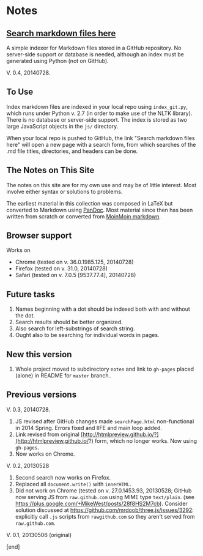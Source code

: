 # Notes

## [Search markdown files here](https://branner-non-code.github.io/notes/notes/searchPage.html)

A simple indexer for Markdown files stored in a GitHub repository. No server-side support or database is needed, although an index must be generated using Python (not on GitHub).

V. 0.4, 20140728.

## To Use
Index markdown files are indexed in your local repo using `index_git.py`, which runs under Python v. 2.7 (in order to make use of the NLTK library). There is no database or server-side support. The index is stored as two large JavaScript objects in the `js/` directory.

When your local repo is pushed to GitHub, the link "Search markdown files here" will open a new page with a search form, from which searches of the .md file titles, directories, and headers can be done.

  
## The Notes on This Site
The notes on this site are for my own use and may be of little interest. Most involve either syntax or solutions to problems.

The earliest material in this collection was composed in LaTeX but converted to Markdown using [PanDoc](http://johnmacfarlane.net/pandoc). Most material since then has been written from scratch or converted from [MoinMoin markdown](http://moinmo.in/ParserMarket/Markdown).

## Browser support
Works on 
 * Chrome (tested on v. 36.0.1985.125, 20140728)
 * Firefox (tested on v. 31.0, 20140728)
 * Safari (tested on v. 7.0.5 [9537.77.4], 20140728)

## Future tasks
 1. Names beginning with a dot should be indexed both with and without the dot.
 1. Search results should be better organized.
 1. Also search for left-substrings of search string.
 1. Ought also to be searching for individual words in pages.

## New this version
 1. Whole project moved to subdirectory `notes` and link to `gh-pages` placed (alone) in README for `master` branch..

## Previous versions
V. 0.3, 20140728.

 1. JS revised after GitHub changes made `searchPage.html` non-functional in 2014 Spring. Errors fixed and IIFE and main loop added.
 1. Link revised from original [http://htmlpreview.github.io/?](http://htmlpreview.github.io/?) form, which no longer works. Now using `gh-pages`.
 1. Now works on Chrome.

V. 0.2, 20130528

 1. Second search now works on Firefox.
 1. Replaced all `document.write()` with `innerHTML`.
 1. Did not work on Chrome (tested on v. 27.0.1453.93, 20130528; GitHub now serving JS from `raw.github.com` using MIME type `text/plain`. (see https://plus.google.com/+MikeWest/posts/28f8HS2M7cb). Consider solution discussed at https://github.com/mrdoob/three.js/issues/3292: explicitly call `.js` scripts from `rawgithub.com` so they aren't served from `raw.github.com`.

V. 0.1, 20130506 (original)

[end]
